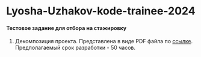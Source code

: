 # Lyosha-Uzhakov-kode-trainee-2024
#### Тестовое задание для отбора на стажировку

1. Декомпозиция проекта. Представлена в виде PDF файла по [ссылке](https://drive.google.com/file/d/1K-jRCbKQzWIZWdTTfe2rIdrH2onQ67F_/view?usp=sharing). Предполагаемый срок разработки - 50 часов.
